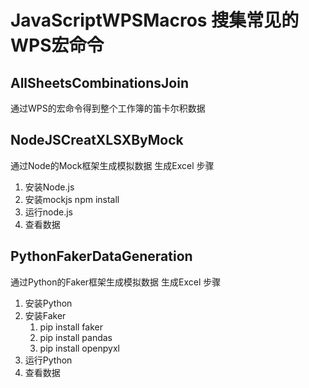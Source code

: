 <!--
 * @Author: Wade Zhong wzhong@hso.com
 * @Date: 2024-04-19 16:17:43
 * @LastEditTime: 2024-04-24 15:46:45
 * @LastEditors: Wade Zhong wzhong@hso.com
 * @Description: 
 * @FilePath: \JavaScriptWPSMacros\README.md
 * Copyright (c) 2024 by Wade Zhong wzhong@hso.com, All Rights Reserved. 
-->
# JavaScriptWPSMacros 搜集常见的WPS宏命令

## AllSheetsCombinationsJoin
通过WPS的宏命令得到整个工作簿的笛卡尔积数据

## NodeJSCreatXLSXByMock
通过Node的Mock框架生成模拟数据 生成Excel
步骤
1. 安装Node.js
2. 安装mockjs  npm install
3. 运行node.js   
4. 查看数据

## PythonFakerDataGeneration
通过Python的Faker框架生成模拟数据 生成Excel
步骤
1. 安装Python
2. 安装Faker  
   1. pip install faker  
   2. pip install pandas
   3. pip install openpyxl
3. 运行Python
4. 查看数据
